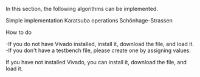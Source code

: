 In this section, the following algorithms can be implemented.

Simple implementation
Karatsuba operations
Schönhage-Strassen

How to do

-If you do not have Vivado installed, install it, download the file, and load it.
-If you don't have a testbench file, please create one by assigning values.

If you have not installed Vivado, you can install it, download the file, and load it.


